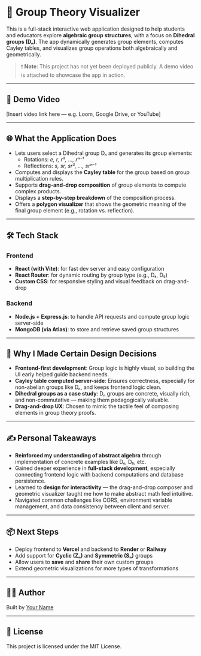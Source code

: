 # 🔢 Group Theory Visualizer

This is a full-stack interactive web application designed to help students and educators explore **algebraic group structures**, with a focus on **Dihedral groups (Dₙ)**. The app dynamically generates group elements, computes Cayley tables, and visualizes group operations both algebraically and geometrically.

> ❗ **Note**: This project has not yet been deployed publicly. A demo video is attached to showcase the app in action.

---

## 🎥 Demo Video

[Insert video link here — e.g. Loom, Google Drive, or YouTube]

---

## 🌐 What the Application Does

- Lets users select a Dihedral group Dₙ and generates its group elements:  
  - Rotations: _e, r, r², ..., rⁿ⁻¹_  
  - Reflections: _s, sr, sr², ..., srⁿ⁻¹_
- Computes and displays the **Cayley table** for the group based on group multiplication rules.
- Supports **drag-and-drop composition** of group elements to compute complex products.
- Displays a **step-by-step breakdown** of the composition process.
- Offers a **polygon visualizer** that shows the geometric meaning of the final group element (e.g., rotation vs. reflection).

---

## 🛠️ Tech Stack

### Frontend
- **React (with Vite)**: for fast dev server and easy configuration
- **React Router**: for dynamic routing by group type (e.g., D₄, D₅)
- **Custom CSS**: for responsive styling and visual feedback on drag-and-drop

### Backend
- **Node.js + Express.js**: to handle API requests and compute group logic server-side
- **MongoDB (via Atlas)**: to store and retrieve saved group structures

---

## 🎯 Why I Made Certain Design Decisions

- **Frontend-first development**: Group logic is highly visual, so building the UI early helped guide backend needs.
- **Cayley table computed server-side**: Ensures correctness, especially for non-abelian groups like Dₙ, and keeps frontend logic clean.
- **Dihedral groups as a case study**: Dₙ groups are concrete, visually rich, and non-commutative — making them pedagogically valuable.
- **Drag-and-drop UX**: Chosen to mimic the tactile feel of composing elements in group theory proofs.

---

## ✍️ Personal Takeaways

- **Reinforced my understanding of abstract algebra** through implementation of concrete examples like D₄, D₆, etc.
- Gained deeper experience in **full-stack development**, especially connecting frontend logic with backend computations and database persistence.
- Learned to **design for interactivity** — the drag-and-drop composer and geometric visualizer taught me how to make abstract math feel intuitive.
- Navigated common challenges like CORS, environment variable management, and data consistency between client and server.

---

## 📦 Next Steps

- Deploy frontend to **Vercel** and backend to **Render** or **Railway**
- Add support for **Cyclic (Zₙ)** and **Symmetric (Sₙ)** groups
- Allow users to **save** and **share** their own custom groups
- Extend geometric visualizations for more types of transformations

---

## 🧑‍💻 Author

Built by [Your Name](https://github.com/your-username)

---

## 📃 License

This project is licensed under the MIT License.
